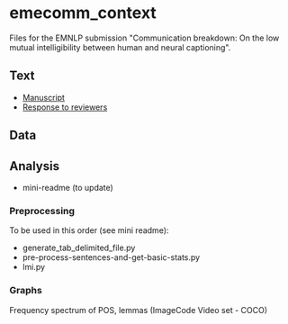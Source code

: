 # emecomm_context
Files for the EMNLP submission "Communication breakdown: On the low mutual intelligibility between human and neural captioning". 


## Text
* [Manuscript](https://www.overleaf.com/project/62a2116aa6b90cf0c3692861)
* [Response to reviewers](https://docs.google.com/document/d/1L95NVnGmlw5LdshIVxX7_F1NH_5lg8sjqEgX7POvfDU/edit)

## Data 

## Analysis
* mini-readme (to update)
### Preprocessing
To be used in this order (see mini readme):
* generate_tab_delimited_file.py
* pre-process-sentences-and-get-basic-stats.py
* lmi.py 

### Graphs
Frequency spectrum of POS, lemmas (ImageCode Video set - COCO)

